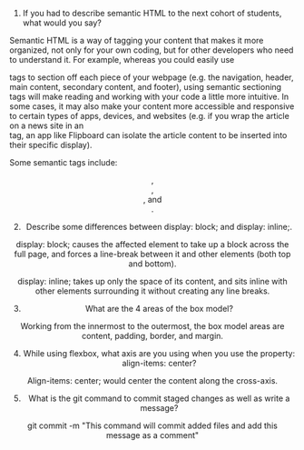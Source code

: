 1. If you had to describe semantic HTML to the next cohort of students, what would you say?

Semantic HTML is a way of tagging your content that makes it more organized, not only for your own coding, but for other developers who need to understand it. For example, whereas you could easily use <div> tags to section off each piece of your webpage (e.g. the navigation, header, main content, secondary content, and footer), using semantic sectioning tags will make reading and working with your code a little more intuitive. In some cases, it may also make your content more accessible and responsive to certain types of apps, devices, and websites (e.g. if you wrap the article on a news site in an <article> tag, an app like Flipboard can isolate the article content to be inserted into their specific display).

Some semantic tags include: <header>, <article>, <section>, and <footer>.



2. Describe some differences between display: block; and display: inline;.

display: block; causes the affected element to take up a block across the full page, and forces a line-break between it and other elements (both top and bottom). 

display: inline; takes up only the space of its content, and sits inline with other elements surrounding it without creating any line breaks. 



3. What are the 4 areas of the box model?

Working from the innermost to the outermost, the box model areas are content, padding, border, and margin.



4. While using flexbox, what axis are you using when you use the property: align-items: center?

Align-items: center; would center the content along the cross-axis.



5. What is the git command to commit staged changes as well as write a message?

git commit -m "This command will commit added files and add this message as a comment"